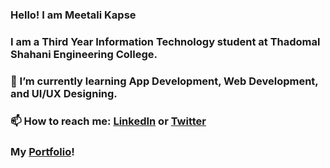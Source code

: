 ### Hello! I am Meetali Kapse

### I am a Third Year Information Technology student at Thadomal Shahani Engineering College.
### 🌱 I’m currently learning App Development, Web Development, and UI/UX Designing.
### 📫 How to reach me: [LinkedIn](https://www.linkedin.com/in/meetalikapse/) or [Twitter](https://twitter.com/meetsshutup)
### My [Portfolio](http://meetalikapse.xyz/)!
